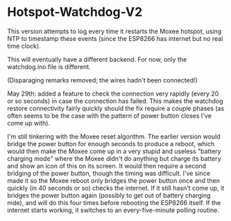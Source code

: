# Hotspot-Watchdog-V2
This version attempts to log every time it restarts the Moxee hotspot, using NTP to timestamp these events (since the ESP8266 has internet but no real time clock).


This will eventually have a different backend. For now, only the watchdog.ino file is different.

(Disparaging remarks removed; the wires hadn't been connected!)

May 29th: added a feature to check the connection very rapidly (every 20 or so seconds) in case the connection has failed.  This makes the watchdog restore connectivity fairly quickly should the fix require a couple phases (as often seems to be the case with the pattern of power button closes I've come up with).

I'm still tinkering with the Moxee reset algorithm. The earlier version would bridge the power button for enough seconds to produce a reboot, which would then make the Moxee come up in a very stupid and useless "battery charging mode" where the Moxee didn't do anything but charge its battery and show an icon of this on its screen.  It would then require a second bridging of the power button, though the timing was difficult.  I've since made it so the Moxee reboot only bridges the power button once and then quickly (in 40 seconds or so) checks the internet. If it still hasn't come up, it bridges the power button again (possibly to get out of battery charging mde), and will do this four times before rebooting the ESP8266 itself.  If the internet starts working, it switches to an every-five-minute polling routine.  
